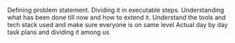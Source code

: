 Defining problem statement. Dividing it in executable steps.
Understanding what has been done till now and how to extend it. Understand the tools and tech stack used and make sure everyone is on same level
Actual day by day task plans and dividing it among us